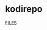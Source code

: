# kodirepo
[FILES](https://drive.google.com/uc?export=download&id=1x7ivKB12HRP2yHNMvVAzsqDcNVuDXnXi) 
